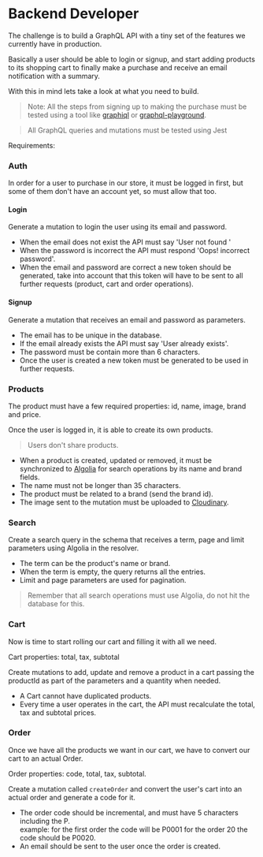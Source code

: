 # Backend Developer

The challenge is to build a GraphQL API with a tiny set of the features we currently have in production.

Basically a user should be able to login or signup, and start adding products to its shopping cart to finally make a purchase and receive an email notification with a summary.

With this in mind lets take a look at what you need to build.

> Note: All the steps from signing up to making the purchase must be tested using a tool like [graphiql](https://github.com/graphql/graphiql) or [graphql-playground](https://github.com/prisma/graphql-playground).

> All GraphQL queries and mutations must be tested using Jest

Requirements:

### Auth

In order for a user to purchase in our store, it must be logged in first, but some of them don't have an account yet, so must allow that too.

#### Login

Generate a mutation to login the user using its email and password.

- When the email does not exist the API must say 'User not found '
- When the password is incorrect the API must respond 'Oops! incorrect password'.
- When the email and password are correct a new token should be generated, take into account that this token will have to be sent to all further requests (product, cart and order operations).

#### Signup

Generate a mutation that receives an email and password as parameters.

- The email has to be unique in the database.
- If the email already exists the API must say 'User already exists'.
- The password must be contain more than 6 characters.
- Once the user is created a new token must be generated to be used in further requests.

### Products

The product must have a few required properties: id, name, image, brand and price.

Once the user is logged in, it is able to create its own products.

> Users don't share products.

- When a product is created, updated or removed, it must be synchronized to [Algolia](https://algolia.com) for search operations by its name and brand fields.
- The name must not be longer than 35 characters.
- The product must be related to a brand (send the brand id).
- The image sent to the mutation must be uploaded to [Cloudinary](https://cloudinary.com).

### Search

Create a search query in the schema that receives a term, page and limit parameters using Algolia in the resolver.

- The term can be the product's name or brand.
- When the term is empty, the query returns all the entries.
- Limit and page parameters are used for pagination.

> Remember that all search operations must use Algolia, do not hit the database for this.

### Cart

Now is time to start rolling our cart and filling it with all we need.

Cart properties: total, tax, subtotal

Create mutations to add, update and remove a product in a cart passing the productId as part of the parameters and a quantity when needed.

- A Cart cannot have duplicated products.
- Every time a user operates in the cart, the API must recalculate the total, tax and subtotal prices.

### Order

Once we have all the products we want in our cart, we have to convert our cart to an actual Order.

Order properties: code, total, tax, subtotal.

Create a mutation called `createOrder` and convert the user's cart into an actual order and generate a code for it.

- The order code should be incremental, and must have 5 characters including the P.  
example: for the first order the code will be P0001 for the order 20 the code should be P0020.
- An email should be sent to the user once the order is created.
